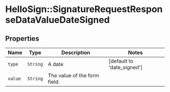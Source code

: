 # HelloSign::SignatureRequestResponseDataValueDateSigned



## Properties

| Name | Type | Description | Notes |
| ---- | ---- | ----------- | ----- |
| `type` | ```String``` |  A date  |  [default to 'date_signed'] |
| `value` | ```String``` |  The value of the form field.  |  |

